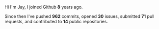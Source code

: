 Hi I'm Jay, I joined Github **8** years ago.

Since then I've pushed **962** commits, opened **30** issues, submitted **71** pull requests, and contributed to **14** public repositories.
